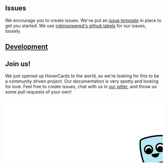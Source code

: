 ## Issues
We encourage you to create issues. We've put an [issue template](ISSUE_TEMPLATE.md) in place to get you started. We use [robinpowered's github labels](https://robinpowered.com/blog/best-practice-system-for-organizing-and-tagging-github-issues/) for our issues, loosely.

## [Development](../README.md#development)

## Join us!
We just opened up HoverCards to the world, so we're looking for this to be a community driven project. Our documentation is very spotty and looking for love. Feel free to create issues, chat with us in [our gitter](https://gitter.im/kogg/hovercards), and throw us some pull requests of your own!

![Bye!](../assets/images/carlito-corner.png)
